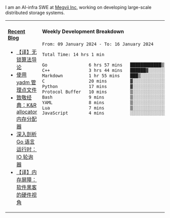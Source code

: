 I am an AI-infra SWE at [Megvii Inc](https://en.megvii.com/), working on developing large-scale distributed storage systems.

<table width="960px">
<tr>
<td valign="top" width="50%">

#### <a href="https://www.kongjun18.me" target="_blank">Recent Blog</a>

<!-- BLOG-POST-LIST:START -->
- [【译】无锁算法导论](https://kongjun18.github.io/posts/2023/07/14/)
- [使用 yadm 管理点文件](https://kongjun18.github.io/posts/2023/04/07/)
- [致敬经典：K&amp;R allocator 内存分配器](https://kongjun18.github.io/posts/2022/12/12/)
- [深入剖析 Go 语言运行时：IO 轮询器](https://kongjun18.github.io/posts/2022/11/21/)
- [【译】内存屏障：软件黑客的硬件视角](https://kongjun18.github.io/posts/2022/11/03/)
<!-- BLOG-POST-LIST:END -->

</td>
<td valign="top" width="50%">

#### Weekly Development Breakdown

<!--START_SECTION:waka-->

```txt
From: 09 January 2024 - To: 16 January 2024

Total Time: 14 hrs 1 min

Go                6 hrs 57 mins   ████████████▒░░░░░░░░░░░░   49.61 %
C++               3 hrs 44 mins   ██████▓░░░░░░░░░░░░░░░░░░   26.68 %
Markdown          1 hr 55 mins    ███▒░░░░░░░░░░░░░░░░░░░░░   13.69 %
C                 20 mins         ▓░░░░░░░░░░░░░░░░░░░░░░░░   02.43 %
Python            17 mins         ▓░░░░░░░░░░░░░░░░░░░░░░░░   02.04 %
Protocol Buffer   10 mins         ▒░░░░░░░░░░░░░░░░░░░░░░░░   01.30 %
Bash              9 mins          ▒░░░░░░░░░░░░░░░░░░░░░░░░   01.15 %
YAML              8 mins          ▒░░░░░░░░░░░░░░░░░░░░░░░░   01.02 %
Lua               7 mins          ▒░░░░░░░░░░░░░░░░░░░░░░░░   00.83 %
JavaScript        4 mins          ░░░░░░░░░░░░░░░░░░░░░░░░░   00.50 %
```

<!--END_SECTION:waka-->
</td>
</tr>

</table>
